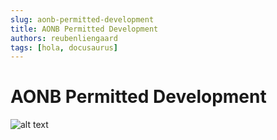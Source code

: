 ```yaml
---
slug: aonb-permitted-development
title: AONB Permitted Development
authors: reubenliengaard
tags: [hola, docusaurus]
---
```


# AONB Permitted Development

![alt text](/src/static/img/permitted-development.jpg "Price Paid Style")